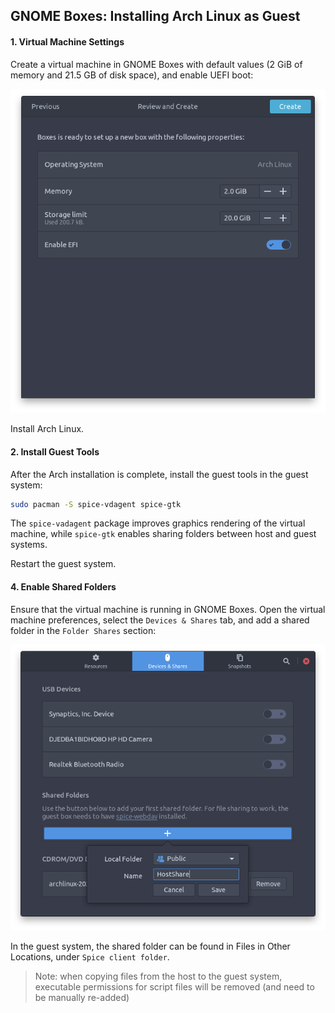 ## GNOME Boxes: Installing Arch Linux as Guest

#### 1. Virtual Machine Settings

Create a virtual machine in GNOME Boxes with default values (2 GiB of memory and 21.5 GB of disk space), and enable UEFI boot:

![](images/boxes-new.png)

Install Arch Linux.

#### 2. Install Guest Tools

After the Arch installation is complete, install the guest tools in the guest system:

```bash
sudo pacman -S spice-vdagent spice-gtk
```

The `spice-vadagent` package improves graphics rendering of the virtual machine, while `spice-gtk` enables sharing folders between host and guest systems.

Restart the guest system.

#### 4. Enable Shared Folders

Ensure that the virtual machine is running in GNOME Boxes. Open the virtual machine preferences, select the `Devices & Shares` tab, and add a shared folder in the `Folder Shares` section:

![](images/boxes-addshare.png)

In the guest system, the shared folder can be found in Files in Other Locations, under `Spice client folder`.

> Note: when copying files from the host to the guest system, executable permissions for script files will be removed (and need to be manually re-added)
